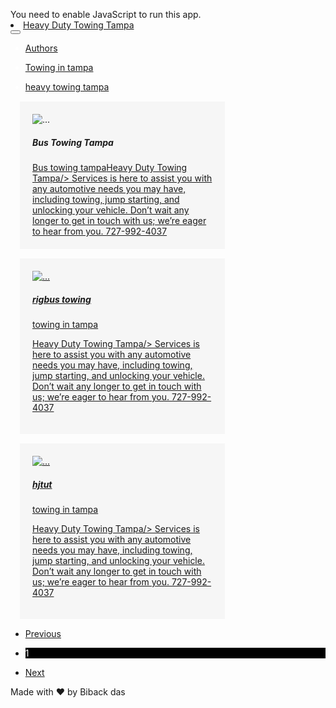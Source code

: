 
<!-- saved from url=(0038)https://www.heavytowingtampa.com/ -->
<html lang="en">
<head><meta http-equiv="Content-Type" content="text/html; charset=UTF-8">
<link rel="icon" href="https://react-blog-website.vercel.app/favicon.ico">
<meta name="viewport" content="width=device-width,initial-scale=1">
<meta name="theme-color" content="#000000">
<meta name="description" content="Web site created using create-react-app">
<link rel="apple-touch-icon" href="https://react-blog-website.vercel.app/logo192.png">
<link rel="manifest" href="https://react-blog-website.vercel.app/manifest.json">
<title>SEO generated Blog Website</title>
<link href="./React App_files/2.829c9cb5.chunk.css" rel="stylesheet">
<link href="./React App_files/main.5edbe5f8.chunk.css" rel="stylesheet">
<style type="text/css">
.keyword-info-container {
  box-sizing: border-box;
  width: 100%;
  margin-bottom: 20px;
  font-size: 12px;
  border-bottom: 1px solid #dee1e5;
}

.keyword-info-container.youtube {
  margin-bottom: 0;
  border-bottom: none;
}

.keyword-info-container .title {
  color: #26282d;
  font-size: 17px;
  font-weight: bold;
}

.keyword-info-container .tabs {
  list-style: none;
  display: flex;
  justify-content: flex-start;
  border-bottom: 1px solid #dee1e5;
  margin-top: -10px;
  padding: 0px 16px;
  align-items: center;
}
.keyword-info-container .tabs li {
  padding: 8px;
  padding-left: 0;
  color: #000;
  cursor: pointer;
  font-size: 12px;
}
.keyword-info-container .tabs li.small {
  font-size: 10px;
}
.keyword-info-container .tabs li:last-child {
  overflow: hidden;
}

.keyword-info-container .tabs li.active {
  color: #4285f4;
}

table.keyword-info-table {
  border-collapse: collapse;
  width: 100%;
  color: #000;
  font-size: 12px;
  position: relative;
}

.keyword-info-table thead {
  height: 50px;
}

.keyword-info-table th {
  padding: 10px;
  padding-left: 0;
  font-weight: bold;
  color: #000000;
  font-size: 12px;
}

.keyword-info-table th:first-child {
  padding-left: 16px;
}

.keyword-info-table th:last-child {
  padding-right: 16px;
}

.keyword-info-table td {
  border-bottom: 1px solid #dee1e5;
  padding: 10px;
  padding-left: 0;
  height: 50px;
  box-sizing: border-box;
}

.keyword-info-table td:first-child {
  padding-left: 16px;
}

.keyword-info-table td:last-child {
  padding-right: 16px;
}

.keyword-info-table tfoot tr {
  background-color: #dee1e544;
}

.keyword-info-table tfoot tr:last-child td {
  border-bottom: none;
}

.ubersuggest-button {
  color: #0086f7;
  font-family: Arial;
  font-size: 14px;
  font-weight: bold;
  line-height: 29px;
  padding: 8px 30px;
  border: 1px solid #0086f7;
  background-color: #ffffff;
  border-radius: 2px;
  outline: none;
  border: none;
  cursor: pointer;
  margin: 4px;
}

.ubersuggest-logo-wrapper {
  display: flex;
  align-items: center;
  justify-content: flex-end;
  margin: 10px 10px 0 0;
  font-weight: bold;
  color: #26282d;
}

.ubersuggest-logo {
  width: 182px;
  height: 33px;
  cursor: pointer;
}

.keyword-info-container .row {
  display: flex;
  justify-content: space-between;
  align-items: center;
  margin: 0;
  padding: 20px 16px;
  border-top: 1px solid #dee1e5;
}

.header h2 {
  color: #000000;
  font-family: Geomanist;
  font-size: 24px;
  font-weight: 500;
}

/*
Youtube Dark theme styling
*/
html[dark] .keyword-info-container .title {
  color: #fff;
}

html[dark] .keyword-info-container .tabs {
  border-color: #ffffff0d;
}

html[dark] .keyword-info-container .tabs li {
  color: #fff;
}

html[dark] .keyword-info-container .tabs li.active {
  color: #4285f4;
}

html[dark] table.keyword-info-table {
  color: #fff;
}

html[dark] .keyword-info-table th {
  color: #fff;
}

html[dark] .keyword-info-table tfoot tr {
  background-color: #3d3d3d;
}

html[dark] .keyword-info-table tfoot tr:last-child td .button-arrow {
  border-color: #fff;
}

.keyword-info-table tfoot tr:last-child td .button-arrow.disabled {
  border-color: #9b9b9b !important;
}

/*
Google Dark theme styling
*/

body[data-dt='1'] .keyword-info-container .title {
  color: #fff;
}

body[data-dt='1'] .keyword-info-container .tabs {
  border-color: #ffffff0d;
}

body[data-dt='1'] .keyword-info-container .tabs li {
  color: #fff;
}

body[data-dt='1'] .keyword-info-container .tabs li.active {
  color: #4285f4;
}

body[data-dt='1'] table.keyword-info-table {
  color: #fff;
}

body[data-dt='1'] .keyword-info-table th {
  color: #fff;
}

body[data-dt='1'] .keyword-info-table tfoot tr {
  background-color: #3d3d3d;
}

body[data-dt='1'] .keyword-info-table tfoot tr:last-child td .button-arrow {
  border-color: #fff;
}
</style><style type="text/css">.tippy-box[data-theme~='transparent'] {
  background-color: transparent;
  background-clip: padding-box;
  border: none;
  color: #333;
  box-shadow: none;
}
.tippy-box[data-theme~='transparent'] > .tippy-backdrop {
  background-color: transparent;
}
.tippy-box[data-theme~='transparent'] > .tippy-arrow:after,
.tippy-box[data-theme~='transparent'] > .tippy-svg-arrow:after {
  content: '';
  position: absolute;
  z-index: -1;
}
.tippy-box[data-theme~='transparent'] > .tippy-arrow:after {
  border-color: transparent;
  border-style: solid;
}
.tippy-box[data-theme~='transparent'][data-placement^='top']
  > .tippy-arrow:before {
  border-top-color: transparent;
}
.tippy-box[data-theme~='transparent'][data-placement^='top']
  > .tippy-arrow:after {
  border-top-color: transparent;
  border-width: 7px 7px 0;
  top: 17px;
  left: 1px;
}
.tippy-box[data-theme~='transparent'][data-placement^='top']
  > .tippy-svg-arrow
  > svg {
  top: 16px;
}
.tippy-box[data-theme~='transparent'][data-placement^='top']
  > .tippy-svg-arrow:after {
  top: 17px;
}
.tippy-box[data-theme~='transparent'][data-placement^='bottom']
  > .tippy-arrow:before {
  border-bottom-color: transparent;
  bottom: 16px;
}
.tippy-box[data-theme~='transparent'][data-placement^='bottom']
  > .tippy-arrow:after {
  border-bottom-color: transparent;
  border-width: 0 7px 7px;
  bottom: 17px;
  left: 1px;
}
.tippy-box[data-theme~='transparent'][data-placement^='bottom']
  > .tippy-svg-arrow
  > svg {
  bottom: 16px;
}
.tippy-box[data-theme~='transparent'][data-placement^='bottom']
  > .tippy-svg-arrow:after {
  bottom: 17px;
}
.tippy-box[data-theme~='transparent'][data-placement^='left']
  > .tippy-arrow:before {
  border-left-color: transparent;
}
.tippy-box[data-theme~='transparent'][data-placement^='left']
  > .tippy-arrow:after {
  border-left-color: transparent;
  border-width: 7px 0 7px 7px;
  left: 17px;
  top: 1px;
}
.tippy-box[data-theme~='transparent'][data-placement^='left']
  > .tippy-svg-arrow
  > svg {
  left: 11px;
}
.tippy-box[data-theme~='transparent'][data-placement^='left']
  > .tippy-svg-arrow:after {
  left: 12px;
}
.tippy-box[data-theme~='transparent'][data-placement^='right']
  > .tippy-arrow:before {
  border-right-color: transparent;
  right: 16px;
}
.tippy-box[data-theme~='transparent'][data-placement^='right']
  > .tippy-arrow:after {
  border-width: 7px 7px 7px 0;
  right: 17px;
  top: 1px;
  border-right-color: transparent;
}
.tippy-box[data-theme~='transparent'][data-placement^='right']
  > .tippy-svg-arrow
  > svg {
  right: 11px;
}
.tippy-box[data-theme~='transparent'][data-placement^='right']
  > .tippy-svg-arrow:after {
  right: 12px;
}
.tippy-box[data-theme~='transparent'] > .tippy-svg-arrow {
  fill: transparent;
}
.tippy-box[data-theme~='transparent'] > .tippy-svg-arrow:after {
  /* background-image: url(data:image/svg+xml;base64,PHN2ZyB3aWR0aD0iMTYiIGhlaWdodD0iNiIgeG1sbnM9Imh0dHA6Ly93d3cudzMub3JnLzIwMDAvc3ZnIj48cGF0aCBkPSJNMCA2czEuNzk2LS4wMTMgNC42Ny0zLjYxNUM1Ljg1MS45IDYuOTMuMDA2IDggMGMxLjA3LS4wMDYgMi4xNDguODg3IDMuMzQzIDIuMzg1QzE0LjIzMyA2LjAwNSAxNiA2IDE2IDZIMHoiIGZpbGw9InJnYmEoMCwgOCwgMTYsIDAuMikiLz48L3N2Zz4=); */
  background-size: 16px 6px;
  width: 16px;
  height: 6px;
}
</style>
<style type="text/css">
.tippy-box[data-animation=fade][data-state=hidden]{opacity:0}[data-tippy-root]{max-width:calc(100vw - 10px)}
.tippy-box{position:relative;background-color:#333;color:#fff;border-radius:4px;font-size:14px;line-height:1.4;outline:0;transition-property:transform,visibility,opacity}
.tippy-box[data-placement^=top]>
.tippy-arrow{bottom:0}
.tippy-box[data-placement^=top]>
.tippy-arrow:before{bottom:-7px;left:0;border-width:8px 8px 0;border-top-color:initial;transform-origin:center top}
.tippy-box[data-placement^=bottom]>
.tippy-arrow{top:0}
.tippy-box[data-placement^=bottom]>
.tippy-arrow:before{top:-7px;left:0;border-width:0 8px 8px;border-bottom-color:initial;transform-origin:center bottom}
.tippy-box[data-placement^=left]>
.tippy-arrow{right:0}
.tippy-box[data-placement^=left]>
.tippy-arrow:before{border-width:8px 0 8px 8px;border-left-color:initial;right:-7px;transform-origin:center left}.tippy-box[data-placement^=right]>
.tippy-arrow{left:0}
.tippy-box[data-placement^=right]>
.tippy-arrow:before{left:-7px;border-width:8px 8px 8px 0;border-right-color:initial;transform-origin:center right}
.tippy-box[data-inertia][data-state=visible]{transition-timing-function:cubic-bezier(.54,1.5,.38,1.11)}
.tippy-arrow{width:16px;height:16px;color:#333}
.tippy-arrow:before{content:"";position:absolute;border-color:transparent;border-style:solid}
.tippy-content{position:relative;padding:5px 9px;z-index:1}</style><style type="text/css">
.tippy-box[data-theme~=light]{color:#26323d;box-shadow:0 0 20px 4px rgba(154,161,177,.15),0 4px 80px -8px rgba(36,40,47,.25),0 4px 4px -2px rgba(91,94,105,.15);background-color:#fff}
.tippy-box[data-theme~=light][data-placement^=top]>
.tippy-arrow:before{border-top-color:#fff}
.tippy-box[data-theme~=light][data-placement^=bottom]>
.tippy-arrow:before{border-bottom-color:#fff}
.tippy-box[data-theme~=light][data-placement^=left]>
.tippy-arrow:before{border-left-color:#fff}
.tippy-box[data-theme~=light][data-placement^=right]>
.tippy-arrow:before{border-right-color:#fff}
.tippy-box[data-theme~=light]>
.tippy-backdrop{background-color:#fff}
.tippy-box[data-theme~=light]>
.tippy-svg-arrow{fill:#fff}
</style>
<style type="text/css">
.ubersuggest-header-container {
  box-sizing: border-box;
  width: 100%;
  font-size: 12px;
}

.ubersuggest-header-container .row {
  margin: 0;
  padding: 15px 16px 15px 16px;
  display: flex;
  justify-content: space-between;
  align-items: center;
  min-height: 30px;
}

.ue-enable {
  display: block;
}

.ue-disable {
  display: none !important;
}

.ubersuggest-header-container .settings {
  display: flex;
  align-items: center;
  margin-right: 18px;
}
.ubersuggest-header-container .settings-label {
  margin-right: 21px;
}

.ubersuggest-header-container .settings-icon {
  width: 21px;
  height: 21px;
  margin-right: 7px;
}
</style><style type="text/css">.keyword-info-section {
  color: #26282d;
  font-family: Arial;
  font-size: 12px;
  padding: 8px 0 10px 8px;
  display: flex;
  align-items: center;
}

.keyword-info-section.hidden {
  display: none;
}

.keyword-info-section.google {
  background-color: #fff;
}

body[data-dt='1'] .keyword-info-section.google {
  background-color: #303134;
}

.keyword-info-section.youtube {
  margin-right: 15px;
  padding: 0 0 0 10px;
  height: 100%;
  background-color: #fff;
}

.keyword-info-section.amazon {
  padding: 13px 0;
  background-color: #fff;
}
</style><style type="text/css">.kw-overview-container {
  box-sizing: border-box;
  width: 673px;
  padding: 0;
  margin: 0;
  margin-top: 14px;
  font-size: 12px;
  font-family: Arial;
}
.kw-overview-container.youtube {
  box-sizing: border-box;
  width: 100%;
  padding: 0;
  margin: 0;
  font-size: 12px;
}
</style><style type="text/css">.bl-info-container {
  box-sizing: border-box;
  width: 100%;
  padding: 0;
  margin: 0;
  font-size: 12px;
}
.bl-info-header {
  display: flex;
  height: 24px;
  width: 100%;
  padding: 0;
  justify-content: space-between;
  cursor: pointer;
  box-sizing: border-box;
  margin-bottom: 5px;
}

.bl-info-header .row {
  display: flex;
  margin: 0;
  width: 100%;
  justify-content: space-between;
}

.bl-info-header .row.youtube {
  justify-content: flex-start;
}

.bl-info-content,
.kw-info-content {
  width: 100%;
  display: flex;
  flex-direction: column;
  border: 1px solid #dee1e5;
  border-radius: 8px;
  padding-top: 0;
}

body[data-dt='1'] .kw-info-content,
body[data-dt='1'] .bl-info-content {
  background: #2a2a2a;
  border-color: #2a2a2a;
}

.bl-info-content img.loading {
  width: 50px;
  margin: 0 auto;
  margin-bottom: 10px;
}

.kw-info-content img.loading {
  width: 50px;
  margin: 0 auto;
  margin-top: 10px;
  margin-bottom: 10px;
}

table.bl-info-table,
table.kw-info-table {
  border-collapse: collapse;
  width: 100%;
  color: #808185;
  font-size: 12px;
}

body[data-dt='1'] table.bl-info-table,
body[data-dt='1'] table.kw-info-table {
  color: #fff;
}

.bl-info-table thead,
.kw-info-table thead {
  height: 50px;
}

.bl-info-table tr,
.kw-info-table tr {
  width: 100%;
  max-width: 600px;
}

.bl-info-table th,
.kw-info-table th {
  padding: 10px;
  padding-left: 0;
  font-weight: bold;
  color: #000000;
  font-size: 11px;
  border-bottom: 1px solid #dee1e5;
}

body[data-dt='1'] .bl-info-table th,
body[data-dt='1'] .kw-info-table th {
  color: #fff;
}

.bl-info-table th:first-child,
.kw-info-table th:first-child {
  padding-left: 16px;
}

.bl-info-table th:last-child,
.kw-info-table th:last-child {
  border-right: none;
  padding-right: 16px;
}

.bl-info-table td,
.kw-info-table td {
  border-bottom: 1px solid #dee1e5;
  padding: 10px;
  padding-left: 0;
  max-width: 0;
  overflow: hidden;
  text-overflow: ellipsis;
  white-space: nowrap;
  color: #000;
}

body[data-dt='1'] .bl-info-table td,
body[data-dt='1'] .kw-info-table td {
  color: #fff;
}

.bl-info-table td:first-child,
.kw-info-table td:first-child {
  border-left: none;
  padding-left: 16px;
}

.bl-info-table td:last-child,
.kw-info-table td:last-child {
  border-right: none;
  padding-right: 16px;
}

.bl-info-table tfoot tr:last-child td,
.kw-info-table tfoot tr:last-child td {
  border-bottom: none;
}

.bl-info-container .row {
  display: flex;
  justify-content: space-between;
  align-items: center;
  margin-top: 10px;
  margin-bottom: 20px;
}
</style><style type="text/css">.statistics-graph-container {
  box-sizing: border-box;
  width: 100%;
  margin-bottom: 5px;
  font-size: 12px;
  padding: 0px 16px;
}

.statistics-graph-container .row {
  display: flex;
  justify-content: space-between;
  align-items: center;
  margin: 10px 0 20px 0;
}

.statistics-graph-container .row .title {
  color: #26282d;
  font-size: 17px;
  font-weight: bold;
}

.statistics-graph-container .tabs {
  list-style: none;
  display: flex;
  justify-content: flex-start;
  border-bottom: 1px solid #dee1e5;
  margin: 0 -16px;
  margin-bottom: 10px;
  margin-top: -10px;
  padding: 0px 16px;
}

.statistics-graph-container .tabs li {
  display: flex;
  align-items: center;
  padding: 8px 16px;
  color: #000;
  cursor: pointer;
  font-size: 13px;
  border-bottom: 3px solid transparent;
}

.statistics-graph-container .tabs li:first-child {
  margin-left: -16px;
}

.statistics-graph-container .tabs li.active {
  color: #4285f4;
  border-bottom: 3px solid #4285f4;
}

/* Google Dark Theme */
body[data-dt='1'] .statistics-graph-container .row .title {
  color: #fff;
}

body[data-dt='1'] .statistics-graph-container .tabs {
  border-bottom: 1px solid #dee1e5;
}

body[data-dt='1'] .statistics-graph-container .tabs li {
  color: #fff;
}

body[data-dt='1'] .statistics-graph-container .tabs li.active {
  color: #fff;
  border-bottom: 3px solid #fff;
}
</style>
</head>
<body>
<noscript>You need to enable JavaScript to run this app.</noscript>
<div id="root">
<div class="App">
<div class="navBar1">
<nav class="fixed-top d-flex justify-content-between navbar navbar-expand-md navbar-dark bg-dark">
<li class="nav-item">
<a class="text-white" href="https://www.heavytowingtampa.com/">Heavy Duty Towing Tampa</a></li>
<button aria-label="Toggle navigation" type="button" class="navbar-toggler" style="width: auto;"><span class="navbar-toggler-icon">
</span>
</button>
<div class="collapse navbar-collapse" style="color: white; width: auto;">
<ul class="ml-auto navbar-nav">
<li class="nav-item">
<a href="https://www.heavytowingtampa.com/">
<p class="m-2 text-white"> Authors</p>
</a>
</li>
<li class="nav-item"><a href="https://www.heavytowingtampa.com/services/"><p class="m-2 text-secondary"> Towing in tampa</p></a></li><li class="nav-item"><a href="https://www.heavytowingtampa.com/services/"><p class=" m-2 text-secondary"> heavy towing tampa</p></a></li></ul></div></nav></div>
<div>
<div class="container"><div class="row"><div class="col-12 col-sm-6 col-md-4"><div class="card specialCard mx-auto" style="width: 18rem; padding: 20px; background-color: rgb(246, 246, 246); border: none; margin: 15px;"><img src="./React App_files/Delpha Crist" class="card-img-top" alt="...">
<div class="card-body text-center"><h5 class="card-title text-black-50">Bus Towing Tampa</h5><a class="btn btn-primary text-white font-weight-bold" id="0" href="https://www.heavytowingtampa.com/services/bus-towing-tampa/">Bus towing tampa</a><a href="https://www.heavytowingtampa.com"/>Heavy Duty Towing Tampa/> Services is here to assist you with any automotive needs you may have, including towing, jump starting, and unlocking your vehicle. Don’t wait any longer to get in touch with us; we’re eager to hear from you. 727-992-4037</div></div></div><div class="col-12 col-sm-6 col-md-4"><div class="card specialCard mx-auto" style="width: 18rem; padding: 20px; background-color: rgb(246, 246, 246); border: none; margin: 15px;"><img src="./React App_files/Amya Satterfield" class="card-img-top" alt="..."><div class="card-body text-center"><h5 class="card-title text-black-50">rigbus towing</h5><a class="btn btn-primary text-white font-weight-bold" id="1" href="https://www.heavytowingtampa.com/services/">towing in tampa</a><p><a href="https://www.heavytowingtampa.com"/>Heavy Duty Towing Tampa/> Services is here to assist you with any automotive needs you may have, including towing, jump starting, and unlocking your vehicle. Don’t wait any longer to get in touch with us; we’re eager to hear from you. 727-992-4037</p></div></div></div><div class="col-12 col-sm-6 col-md-4"><div class="card specialCard mx-auto" style="width: 18rem; padding: 20px; background-color: rgb(246, 246, 246); border: none; margin: 15px;"><img src="./React App_files/Santina Leannon" class="card-img-top" alt="..."><div class="card-body text-center"><h5 class="card-title text-black-50">hjtut</h5><a class="btn btn-primary text-white font-weight-bold" id="2" href="https://www.heavytowingtampa.com/services/">towing in tampa</a><p><a href="https://www.heavytowingtampa.com"/>Heavy Duty Towing Tampa/> Services is here to assist you with any automotive needs you may have, including towing, jump starting, and unlocking your vehicle. Don’t wait any longer to get in touch with us; we’re eager to hear from you. 727-992-4037</p></div></div></div><nav aria-label="Page navigation example"><ul class="pagination justify-content-center pagination-lg p-4"><li class="page-item disabled"><a class="page-link" href="https://react-blog-website.vercel.app/NaN">Previous</a></li><li class="page-item"><p class="page-link" style="background-color: black; color: white;">1</p></li><li class="page-item"><a class="page-link" href="https://www.heavytowingtampa.com//2">Next</a></li></ul></nav></div></div><div class="card-footer text-muted text-center font-weight-bolder p-5 m-2">Made with ♥ by Biback das</div></div></div>
<script>!function(e){function r(r){for(var n,l,f=r[0],i=r[1],a=r[2],c=0,s=[];c<f.length;c++)l=f[c],Object.prototype.hasOwnProperty.call(o,l)&&o[l]&&s.push(o[l][0]),o[l]=0;for(n in i)Object.prototype.hasOwnProperty.call(i,n)&&(e[n]=i[n]);for(p&&p(r);s.length;)s.shift()();return u.push.apply(u,a||[]),t()}function t(){for(var e,r=0;r<u.length;r++){for(var t=u[r],n=!0,f=1;f<t.length;f++){var i=t[f];0!==o[i]&&(n=!1)}n&&(u.splice(r--,1),e=l(l.s=t[0]))}return e}var n={},o={1:0},u=[];function l(r){if(n[r])return n[r].exports;var t=n[r]={i:r,l:!1,exports:{}};return e[r].call(t.exports,t,t.exports,l),t.l=!0,t.exports}l.m=e,l.c=n,l.d=function(e,r,t){l.o(e,r)||Object.defineProperty(e,r,{enumerable:!0,get:t})},l.r=function(e){"undefined"!=typeof Symbol&&Symbol.toStringTag&&Object.defineProperty(e,Symbol.toStringTag,{value:"Module"}),Object.defineProperty(e,"__esModule",{value:!0})},l.t=function(e,r){if(1&r&&(e=l(e)),8&r)return e;if(4&r&&"object"==typeof e&&e&&e.__esModule)return e;var t=Object.create(null);if(l.r(t),Object.defineProperty(t,"default",{enumerable:!0,value:e}),2&r&&"string"!=typeof e)for(var n in e)l.d(t,n,function(r){return e[r]}.bind(null,n));return t},l.n=function(e){var r=e&&e.__esModule?function(){return e.default}:function(){return e};return l.d(r,"a",r),r},l.o=function(e,r){return Object.prototype.hasOwnProperty.call(e,r)},l.p="/";var f=this.webpackJsonpblog=this.webpackJsonpblog||[],i=f.push.bind(f);f.push=r,f=f.slice();for(var a=0;a<f.length;a++)r(f[a]);var p=i;t()}([])</script>
<script src="./React App_files/2.ba08cb1b.chunk.js.download"></script><script src="./React App_files/main.07be64a8.chunk.js.download"></script><div class="ue-sidebar-container"></div></body></html>
